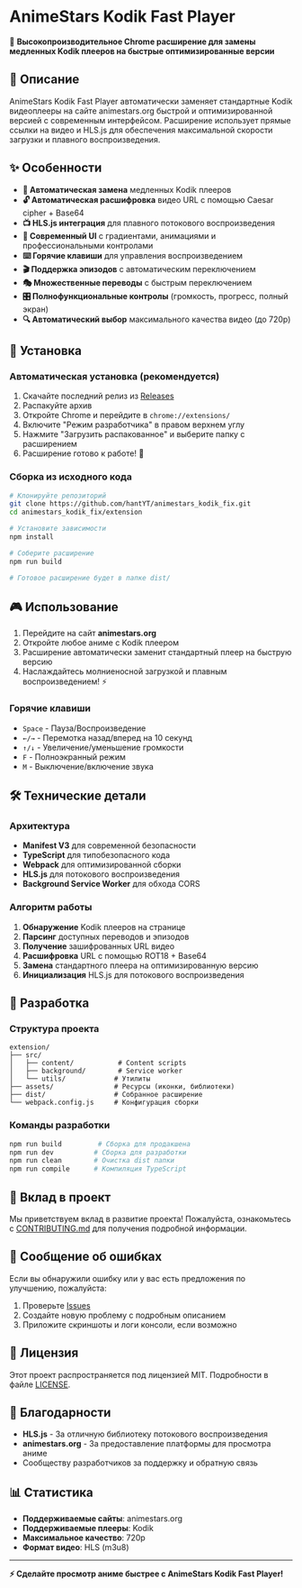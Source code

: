 # AnimeStars Kodik Fast Player

🚀 **Высокопроизводительное Chrome расширение для замены медленных Kodik плееров на быстрые оптимизированные версии**

## 📖 Описание

AnimeStars Kodik Fast Player автоматически заменяет стандартные Kodik видеоплееры на сайте animestars.org быстрой и оптимизированной версией с современным интерфейсом. Расширение использует прямые ссылки на видео и HLS.js для обеспечения максимальной скорости загрузки и плавного воспроизведения.

## ✨ Особенности

- **🎯 Автоматическая замена** медленных Kodik плееров
- **🔓 Автоматическая расшифровка** видео URL с помощью Caesar cipher + Base64
- **📺 HLS.js интеграция** для плавного потокового воспроизведения
- **🎨 Современный UI** с градиентами, анимациями и профессиональными контролами
- **⌨️ Горячие клавиши** для управления воспроизведением
- **🎬 Поддержка эпизодов** с автоматическим переключением
- **🎭 Множественные переводы** с быстрым переключением
- **🎛️ Полнофункциональные контролы** (громкость, прогресс, полный экран)
- **🔍 Автоматический выбор** максимального качества видео (до 720p)

## 🚀 Установка

### Автоматическая установка (рекомендуется)
1. Скачайте последний релиз из [Releases](https://github.com/YaNesyTortiK/animestars_kodik_fix/releases)
2. Распакуйте архив
3. Откройте Chrome и перейдите в `chrome://extensions/`
4. Включите "Режим разработчика" в правом верхнем углу
5. Нажмите "Загрузить распакованное" и выберите папку с расширением
6. Расширение готово к работе! 🎉

### Сборка из исходного кода
```bash
# Клонируйте репозиторий
git clone https://github.com/hantYT/animestars_kodik_fix.git
cd animestars_kodik_fix/extension

# Установите зависимости
npm install

# Соберите расширение
npm run build

# Готовое расширение будет в папке dist/
```

## 🎮 Использование

1. Перейдите на сайт **animestars.org**
2. Откройте любое аниме с Kodik плеером
3. Расширение автоматически заменит стандартный плеер на быструю версию
4. Наслаждайтесь молниеносной загрузкой и плавным воспроизведением! ⚡

### Горячие клавиши
- `Space` - Пауза/Воспроизведение
- `←/→` - Перемотка назад/вперед на 10 секунд
- `↑/↓` - Увеличение/уменьшение громкости
- `F` - Полноэкранный режим
- `M` - Выключение/включение звука

## 🛠️ Технические детали

### Архитектура
- **Manifest V3** для современной безопасности
- **TypeScript** для типобезопасного кода
- **Webpack** для оптимизированной сборки
- **HLS.js** для потокового воспроизведения
- **Background Service Worker** для обхода CORS

### Алгоритм работы
1. **Обнаружение** Kodik плееров на странице
2. **Парсинг** доступных переводов и эпизодов
3. **Получение** зашифрованных URL видео
4. **Расшифровка** URL с помощью ROT18 + Base64
5. **Замена** стандартного плеера на оптимизированную версию
6. **Инициализация** HLS.js для потокового воспроизведения

## 🔧 Разработка

### Структура проекта
```
extension/
├── src/
│   ├── content/           # Content scripts
│   ├── background/        # Service worker
│   └── utils/            # Утилиты
├── assets/               # Ресурсы (иконки, библиотеки)
├── dist/                 # Собранное расширение
└── webpack.config.js     # Конфигурация сборки
```

### Команды разработки
```bash
npm run build         # Сборка для продакшена
npm run dev          # Сборка для разработки
npm run clean        # Очистка dist папки
npm run compile      # Компиляция TypeScript
```

## 🤝 Вклад в проект

Мы приветствуем вклад в развитие проекта! Пожалуйста, ознакомьтесь с [CONTRIBUTING.md](CONTRIBUTING.md) для получения подробной информации.

## 🐛 Сообщение об ошибках

Если вы обнаружили ошибку или у вас есть предложения по улучшению, пожалуйста:
1. Проверьте [Issues](https://github.com/hantYT/animestars_kodik_fix/issues)
2. Создайте новую проблему с подробным описанием
3. Приложите скриншоты и логи консоли, если возможно

## 📄 Лицензия

Этот проект распространяется под лицензией MIT. Подробности в файле [LICENSE](LICENSE).

## 🙏 Благодарности

- **HLS.js** - За отличную библиотеку потокового воспроизведения
- **animestars.org** - За предоставление платформы для просмотра аниме
- Сообществу разработчиков за поддержку и обратную связь

## 📊 Статистика

- **Поддерживаемые сайты**: animestars.org
- **Поддерживаемые плееры**: Kodik
- **Максимальное качество**: 720p
- **Формат видео**: HLS (m3u8)

---

**⚡ Сделайте просмотр аниме быстрее с AnimeStars Kodik Fast Player!**
